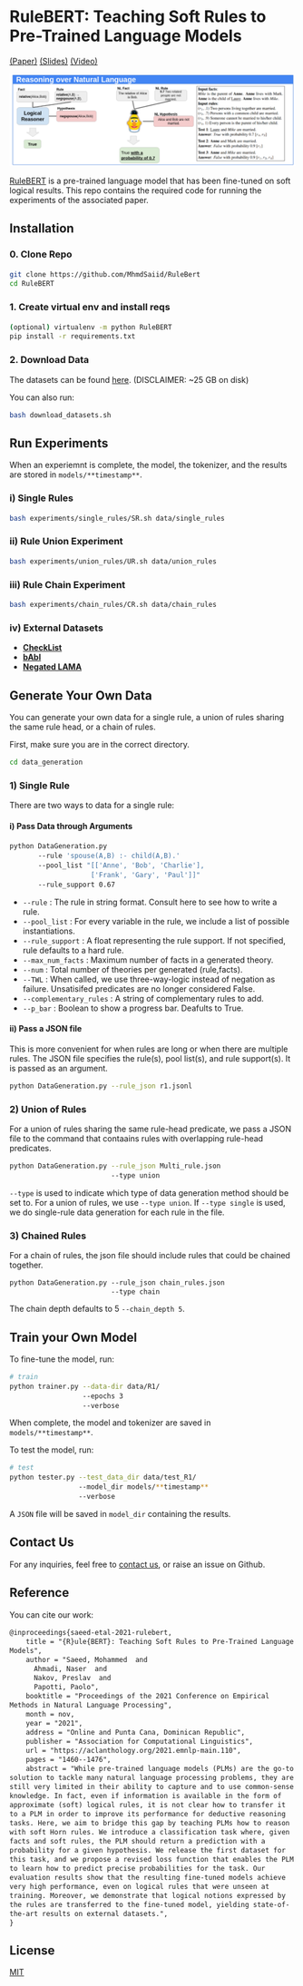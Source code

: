 # RuleBERT: Teaching Soft Rules to Pre-Trained Language Models
[(Paper)](https://aclanthology.org/2021.emnlp-main.110.pdf)
[(Slides)](https://docs.google.com/presentation/d/1UHOJmNlRx4OiF4-hkHMqIZ1Y9Q3QEQS5XWTaxRop4pc/edit?usp=sharing)
[(Video)](https://youtu.be/zTnA9IOIJ8k)

![RuleBERT reasons over Natural Language](RuleBERT_git_image.png)


[RuleBERT](https://aclanthology.org/2021.emnlp-main.110.pdf) is a pre-trained language model that has been fine-tuned on soft logical results. This repo contains the required code for running the experiments of the associated paper.





## Installation
### 0. Clone Repo
```bash
git clone https://github.com/MhmdSaiid/RuleBert
cd RuleBERT
```

### 1. Create virtual env and install reqs

```bash
(optional) virtualenv -m python RuleBERT
pip install -r requirements.txt
```

### 2. Download Data
The datasets can be found [here](https://zenodo.org/record/5644677#.YYOQ3nVKhuU).
 (DISCLAIMER: ~25 GB on disk)

You can also run:
```bash
bash download_datasets.sh
```

## Run Experiments
When an experiemnt is complete, the model, the tokenizer, and the results are stored in `models/**timestamp**`.
### i) Single Rules
```bash
bash experiments/single_rules/SR.sh data/single_rules 
```

### ii) Rule Union Experiment
```bash
bash experiments/union_rules/UR.sh data/union_rules 
```

### iii) Rule Chain Experiment
```bash
bash experiments/chain_rules/CR.sh data/chain_rules 
```

### iv) External Datasets
* [__CheckList__](experiments/external_datasets/CheckList/README.md)
* [__bAbI__](experiments/external_datasets/bAbI/README.md)
* [__Negated LAMA__](experiments/external_datasets/negated_lama/README.md)
<!-- 
* __CheckList__: We refer users to the Checklist repository[insert link]. We first fine-tune model on a set of pre-defined rules that would help in QQP.
 ```bash
python trainer.py --data_dir data/train_rule_QQP/
                  --epochs 3
                  --verbose

python tester.py --test_data_dir data/test_rule_QQP/
                 --model_dir models/**timestamp**
                 --verbose
```
We then remove the original classification head and add a new one to account for the QQP task. The code can be found from [insert link]. Finally, we ran the Checklist code on the associated model. 
* __bAbI__: The dataset can be downloaded form [insert link]. We use Task #20. To run the experiments:
 ```bash
python scripts/run_bAbI.py 
```
The output results are saved in `data/external_datasets/bAbI/`.
* __Negated LAMA__: We refer the user to the LAMA repository[insert link]. The pre-finetuned model can be downloaded from [insert link]. A hugging-face connector would be needed to utilize the model. It is available in [insert path]. We have compared the HF connector with the FairSeq code and they produce the same results.
-->
## Generate Your Own Data
You can generate your own data for a single rule, a union of rules sharing the same rule head, or a chain of rules.

First, make sure you are in the correct directory.
```bash
cd data_generation
```
### 1) Single Rule 
There are two ways to data for a single rule:
#### i) Pass Data through Arguments
```bash
python DataGeneration.py 
       --rule 'spouse(A,B) :- child(A,B).' 
       --pool_list "[['Anne', 'Bob', 'Charlie'],
                    ['Frank', 'Gary', 'Paul']]" 
       --rule_support 0.67
```
* `--rule` : The rule in string format. Consult here to see how to write a rule.
* `--pool_list` : For every variable in the rule, we include a list of possible instantiations.
* `--rule_support` : A float representing the rule support. If not specified, rule defaults to a hard rule.
* `--max_num_facts` : Maximum number of facts in a generated theory.
* `--num` : Total number of theories per generated (rule,facts).
* `--TWL` : When called, we use three-way-logic instead of negation as failure. Unsatisifed predicates are no longer considered False.
* `--complementary_rules` : A string of complementary rules to add.
* `--p_bar` : Boolean to show a progress bar. Deafults to True.

#### ii) Pass a JSON file
This is more convenient for when rules are long or when there are multiple rules. The JSON file specifies the rule(s), pool list(s), and rule support(s). It is passed as an argument.

```bash
python DataGeneration.py --rule_json r1.jsonl
```

### 2) Union of Rules
For a union of rules sharing the same rule-head predicate, we pass a JSON file to the command that contaains rules with overlapping rule-head predicates.
```bash
python DataGeneration.py --rule_json Multi_rule.json 
                         --type union
```
`--type` is used to indicate which type of data generation method should be set to. For a union of rules, we use `--type union`. If `--type single` is used, we do single-rule data generation for each rule in the file.
### 3) Chained Rules
For a chain of rules, the json file should include rules that could be chained together.
```
python DataGeneration.py --rule_json chain_rules.json 
                         --type chain
```
The chain depth defaults to 5 `--chain_depth 5`.

## Train your Own Model

To fine-tune the model, run:
```bash
# train
python trainer.py --data-dir data/R1/
                  --epochs 3
                  --verbose
```
When complete, the model and tokenizer are saved in `models/**timestamp**`.

To test the model, run:
```bash
# test
python tester.py --test_data_dir data/test_R1/
                 --model_dir models/**timestamp**
                 --verbose
```
A `JSON` file will be saved in `model_dir` containing the results.


## Contact Us
For any inquiries, feel free to [contact us](mailto:saeedm@eurecom.fr), or raise an issue on Github.


## Reference
You can cite our work:

```
@inproceedings{saeed-etal-2021-rulebert,
    title = "{R}ule{BERT}: Teaching Soft Rules to Pre-Trained Language Models",
    author = "Saeed, Mohammed  and
      Ahmadi, Naser  and
      Nakov, Preslav  and
      Papotti, Paolo",
    booktitle = "Proceedings of the 2021 Conference on Empirical Methods in Natural Language Processing",
    month = nov,
    year = "2021",
    address = "Online and Punta Cana, Dominican Republic",
    publisher = "Association for Computational Linguistics",
    url = "https://aclanthology.org/2021.emnlp-main.110",
    pages = "1460--1476",
    abstract = "While pre-trained language models (PLMs) are the go-to solution to tackle many natural language processing problems, they are still very limited in their ability to capture and to use common-sense knowledge. In fact, even if information is available in the form of approximate (soft) logical rules, it is not clear how to transfer it to a PLM in order to improve its performance for deductive reasoning tasks. Here, we aim to bridge this gap by teaching PLMs how to reason with soft Horn rules. We introduce a classification task where, given facts and soft rules, the PLM should return a prediction with a probability for a given hypothesis. We release the first dataset for this task, and we propose a revised loss function that enables the PLM to learn how to predict precise probabilities for the task. Our evaluation results show that the resulting fine-tuned models achieve very high performance, even on logical rules that were unseen at training. Moreover, we demonstrate that logical notions expressed by the rules are transferred to the fine-tuned model, yielding state-of-the-art results on external datasets.",
}
```

## License
[MIT](https://choosealicense.com/licenses/mit/)
